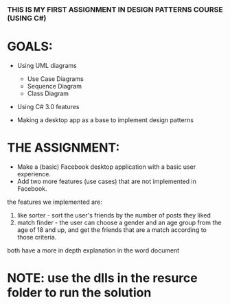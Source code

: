 ### THIS IS MY FIRST ASSIGNMENT IN DESIGN PATTERNS COURSE (USING C#)

# GOALS:
* Using UML diagrams
	- Use Case Diagrams
	- Sequence Diagram
	- Class Diagram

* Using C# 3.0 features
* Making a desktop app as a base to implement design patterns

# THE ASSIGNMENT:

* Make a (basic) Facebook desktop application with a basic user experience.
* Add two more features (use cases) that are not implemented in Facebook.

the features we implemented are:
1. like sorter - sort the user's friends by the number of posts they liked
2. match finder - the user can choose a gender and an age group from the age of 18 and up, and get the friends that are a match according to those criteria.

both have a more in depth explanation in the word document  

# NOTE: use the dlls in the resurce folder to run the solution